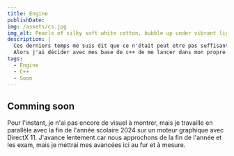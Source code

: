 ```yaml
---
title: Engine
publishDate: 
img: /assets/cs.jpg
img_alt: Pearls of silky soft white cotton, bubble up under vibrant lighting
description: |
  Ces derniers temps me suis dit que ce n'était peut etre pas suffisant de maitriser uniquement Unreal Engine et Unity
  Alors j'ai décider avec mes base de c++ de me lancer dans mon propre Moteur graphic avec directX 11.
tags:
  - Engine
  - C++
  - Soon
---
```


## Comming soon

Pour l'instant, je n'ai pas encore de visuel à montrer, mais je travaille en parallèle avec la fin de l'année scolaire 2024 sur un moteur graphique avec DirectX 11. J'avance lentement car nous approchons de la fin de l'année et les exam, mais je mettrai mes avancées ici au fur et à mesure.
